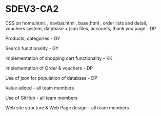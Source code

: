 # SDEV3-CA2

CSS on home.html. , navbar.html , base.html , order lists and detail, vouchers system, database + json files, accounts, thank you page - DP


Products, categories - GY

Search functionality - GY

Implementation of shopping cart functionality - KK

Implementation of Order & vouchers - DP

Use of json for population of database - DP

Value added - all team members

Use of GitHub - all team members

Web site structure & Web Page design – all team members

 
